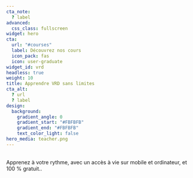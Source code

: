 ```yaml
---
cta_note:
  ? label
advanced:
  css_class: fullscreen
widget: hero
cta:
  url: "#courses"
  label: Découvrez nos cours
  icon_pack: fas
  icon: user-graduate
widget_id: vrd
headless: true
weight: 10
title: Apprendre VRD sans limites
cta_alt:
  ? url
  ? label
design:
  background:
    gradient_angle: 0
    gradient_start: "#FBFBFB"
    gradient_end: "#FBFBFB"
    text_color_light: false
hero_media: teacher.png
---
```

<br>
Apprenez à votre rythme, avec un accès à vie sur mobile et ordinateur, et 100 % gratuit..